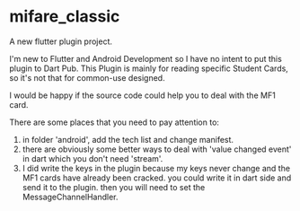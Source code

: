 # mifare_classic

A new flutter plugin project.

I'm new to Flutter and Android Development so I have no intent to put this plugin to Dart Pub. This Plugin is mainly for reading specific Student Cards, so it's not that for common-use designed.

I would be happy if the source code could help you to deal with the MF1 card.

There are some places that you need to pay attention to:
1. in folder 'android', add the tech list and change manifest.
2. there are obviously some better ways to deal with 'value changed event' in dart which you don't need 'stream'.
3. I did write the keys in the plugin because my keys never change and the MF1 cards have already been cracked. you could write it in dart side and send it to the plugin. then you will need to set the MessageChannelHandler.
